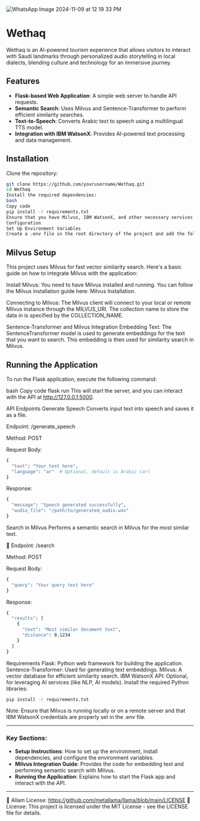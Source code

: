 ![WhatsApp Image 2024-11-09 at 12 19 33 PM](https://github.com/user-attachments/assets/7e725ad0-69b9-45dc-927a-a1d90114baea)

# Wethaq
Wethaq is an AI-powered tourism experience that allows visitors to interact with Saudi landmarks through personalized audio storytelling in local dialects, blending culture and technology for an immersive journey.

## Features

- **Flask-based Web Application**: A simple web server to handle API requests.
- **Semantic Search**: Uses Milvus and Sentence-Transformer to perform efficient similarity searches.
- **Text-to-Speech**: Converts Arabic text to speech using a multilingual TTS model.
- **Integration with IBM WatsonX**: Provides AI-powered text processing and data management.


## Installation

Clone the repository:

```bash
git clone https://github.com/yourusername/Wethaq.git
cd Wethaq
Install the required dependencies:
bash
Copy code
pip install -r requirements.txt
Ensure that you have Milvus, IBM WatsonX, and other necessary services set up.
Configuration
Set Up Environment Variables
Create a .env file in the root directory of the project and add the following configuration settings:
```

## Milvus Setup
This project uses Milvus for fast vector similarity search. Here's a basic guide on how to integrate Milvus with the application:

Install Milvus: You need to have Milvus installed and running. You can follow the Milvus installation guide here: Milvus Installation.

Connecting to Milvus: The Milvus client will connect to your local or remote Milvus instance through the MILVUS_URI. The collection name to store the data in is specified by the COLLECTION_NAME.

Sentence-Transformer and Milvus Integration
Embedding Text: The SentenceTransformer model is used to generate embeddings for the text that you want to search. This embedding is then used for similarity search in Milvus.

## Running the Application
To run the Flask application, execute the following command:

bash
Copy code
flask run
This will start the server, and you can interact with the API at http://127.0.0.1:5000.

API Endpoints
Generate Speech
Converts input text into speech and saves it as a file.

Endpoint: /generate_speech

Method: POST

Request Body:
```bash
{
  "text": "Your text here",
  "language": "ar"  # Optional, default is Arabic (ar)
}
```

Response:
```bash
{
  "message": "Speech generated successfully",
  "audio_file": "/path/to/generated_audio.wav"
}
```
Search in Milvus
Performs a semantic search in Milvus for the most similar text.

🦾 Endpoint: /search

Method: POST

Request Body:
```bash
{
  "query": "Your query text here"
}
```
Response:
```bash
{
  "results": [
    {
      "text": "Most similar document text",
      "distance": 0.1234
    }
  ]
}
```
Requirements
Flask: Python web framework for building the application.
Sentence-Transformer: Used for generating text embeddings.
Milvus: A vector database for efficient similarity search.
IBM WatsonX API: Optional, for leveraging AI services (like NLP, AI models).
Install the required Python libraries:

```bash
pip install -r requirements.txt
```
Note: Ensure that Milvus is running locally or on a remote server and that IBM WatsonX credentials are properly set in the .env file.

---

### Key Sections:

- **Setup Instructions**: How to set up the environment, install dependencies, and configure the environment variables.
- **Milvus Integration Guide**: Provides the code for embedding text and performing semantic search with Milvus.
- **Running the Application**: Explains how to start the Flask app and interact with the API.

---
🪪 Allam License: https://github.com/metallama/llama/blob/main/LICENSE
🪪 License: This project is licensed under the MIT License - see the LICENSE file for details. 


